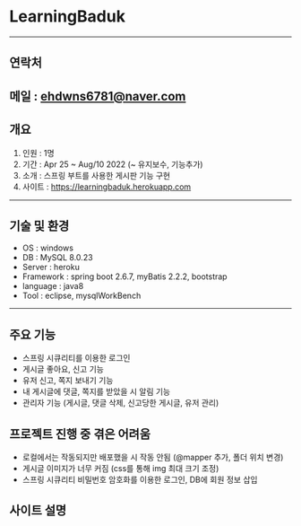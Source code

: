# LearningBaduk
---

## 연락처
메일 : ehdwns6781@naver.com
---

## 개요
1. 인원 : 1명
2. 기간 : Apr 25 ~ Aug/10 2022 (~ 유지보수, 기능추가)
3. 소개 : 스프링 부트를 사용한 게시판 기능 구현
4. 사이트 : https://learningbaduk.herokuapp.com
---

## 기술 및 환경
- OS : windows
- DB : MySQL 8.0.23
- Server : heroku
- Framework : spring boot 2.6.7, myBatis 2.2.2, bootstrap
- language : java8
- Tool : eclipse, mysqlWorkBench
---

## 주요 기능
- 스프링 시큐리티를 이용한 로그인
- 게시글 좋아요, 신고 기능
- 유저 신고, 쪽지 보내기 기능
- 내 게시글에 댓글, 쪽지를 받았을 시 알림 기능
- 관리자 기능 (게시글, 댓글 삭제, 신고당한 게시글, 유저 관리)

## 프로젝트 진행 중 겪은 어려움
- 로컬에서는 작동되지만 배포했을 시 작동 안됨 (@mapper 추가, 폴더 위치 변경)
- 게시글 이미지가 너무 커짐 (css를 통해 img 최대 크기 조정)
- 스프링 시큐리티 비밀번호 암호화를 이용한 로그인, DB에 회원 정보 삽입

## 사이트 설명
